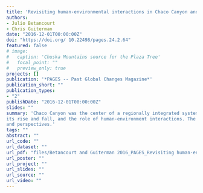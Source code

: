 ```yaml
---
title: 'Revisiting human-environmental interactions in Chaco Canyon and the American Southwest'
authors: 
- Julio Betancourt
- Chris Guiterman
date: "2016-12-01T00:00:00Z"
doi: "https://doi.org/ 10.22498/pages.24.2.64"
featured: false
# image:
#   caption: 'Chuska Mountains source for the Plaza Tree'
#   focal_point: ""
#   preview_only: true
projects: []
publication: '*PAGES -- Past Global Changes Magazine*'
publication_short: ""
publication_types:
- "2"
publishDate: "2016-12-01T00:00:00Z"
slides: ""
summary: 'Chaco Canyon was the center of a regionally integrated system. Despite a century of research, questions remain about
its rise and fall, and the role of human-environment interactions. The answers may lie in current events and new tools
and perspectives.'
tags: ""
abstract: ""
url_code: ""
url_dataset: ""
url_pdf: "files/Betancourt and Guiterman 2016_PAGES_Revisiting human-environmental interactions in Chaco Canyon and the American Southwest.pdf"
url_poster: ""
url_project: ""
url_slides: ""
url_source: ""
url_video: ""
---
```




